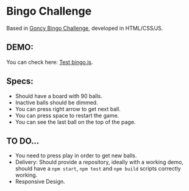# Bingo Challenge
Based in [Goncy Bingo Challenge](https://github.com/goncy/bingo-challenge), developed in HTML/CSS/JS.  

## DEMO:  
You can check here: [Test bingo.js](https://codepen.io/ZeR0ByTe/full/ProwwB).

## Specs:  
* Should have a board with 90 balls.  
* Inactive balls should be dimmed.  
* You can press right arrow to get next ball.  
* You can press space to restart the game.  
* You can see the last ball on the top of the page.  

## TO DO...  
* You need to press play in order to get new balls.  
* Delivery: Should provide a repository, ideally with a working demo, should have a `npm start`, `npm test` and `npm build` scripts correctly working.  
* Responsive Design.

